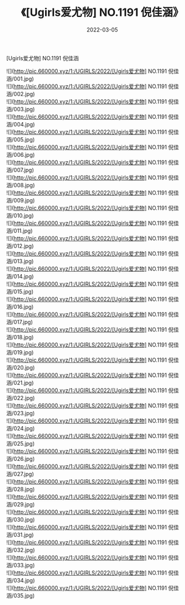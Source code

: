 ﻿---
layout: post
title:  《[Ugirls爱尤物] NO.1191 倪佳涵》
date:   2022-03-05
img: http://pic.660000.xyz/1:/UGIRLS/2022/[Ugirls爱尤物] NO.1191 倪佳涵/000.jpg
categories: [美女, 清纯, 唯美]
---

[Ugirls爱尤物] NO.1191 倪佳涵

 ![](http://pic.660000.xyz/1:/UGIRLS/2022/[Ugirls爱尤物] NO.1191 倪佳涵/001.jpg) <br>![](http://pic.660000.xyz/1:/UGIRLS/2022/[Ugirls爱尤物] NO.1191 倪佳涵/002.jpg) <br>![](http://pic.660000.xyz/1:/UGIRLS/2022/[Ugirls爱尤物] NO.1191 倪佳涵/003.jpg) <br>![](http://pic.660000.xyz/1:/UGIRLS/2022/[Ugirls爱尤物] NO.1191 倪佳涵/004.jpg) <br>![](http://pic.660000.xyz/1:/UGIRLS/2022/[Ugirls爱尤物] NO.1191 倪佳涵/005.jpg) <br>![](http://pic.660000.xyz/1:/UGIRLS/2022/[Ugirls爱尤物] NO.1191 倪佳涵/006.jpg) <br>![](http://pic.660000.xyz/1:/UGIRLS/2022/[Ugirls爱尤物] NO.1191 倪佳涵/007.jpg) <br>![](http://pic.660000.xyz/1:/UGIRLS/2022/[Ugirls爱尤物] NO.1191 倪佳涵/008.jpg) <br>![](http://pic.660000.xyz/1:/UGIRLS/2022/[Ugirls爱尤物] NO.1191 倪佳涵/009.jpg) <br>![](http://pic.660000.xyz/1:/UGIRLS/2022/[Ugirls爱尤物] NO.1191 倪佳涵/010.jpg) <br>![](http://pic.660000.xyz/1:/UGIRLS/2022/[Ugirls爱尤物] NO.1191 倪佳涵/011.jpg) <br>![](http://pic.660000.xyz/1:/UGIRLS/2022/[Ugirls爱尤物] NO.1191 倪佳涵/012.jpg) <br>![](http://pic.660000.xyz/1:/UGIRLS/2022/[Ugirls爱尤物] NO.1191 倪佳涵/013.jpg) <br>![](http://pic.660000.xyz/1:/UGIRLS/2022/[Ugirls爱尤物] NO.1191 倪佳涵/014.jpg) <br>![](http://pic.660000.xyz/1:/UGIRLS/2022/[Ugirls爱尤物] NO.1191 倪佳涵/015.jpg) <br>![](http://pic.660000.xyz/1:/UGIRLS/2022/[Ugirls爱尤物] NO.1191 倪佳涵/016.jpg) <br>![](http://pic.660000.xyz/1:/UGIRLS/2022/[Ugirls爱尤物] NO.1191 倪佳涵/017.jpg) <br>![](http://pic.660000.xyz/1:/UGIRLS/2022/[Ugirls爱尤物] NO.1191 倪佳涵/018.jpg) <br>![](http://pic.660000.xyz/1:/UGIRLS/2022/[Ugirls爱尤物] NO.1191 倪佳涵/019.jpg) <br>![](http://pic.660000.xyz/1:/UGIRLS/2022/[Ugirls爱尤物] NO.1191 倪佳涵/020.jpg) <br>![](http://pic.660000.xyz/1:/UGIRLS/2022/[Ugirls爱尤物] NO.1191 倪佳涵/021.jpg) <br>![](http://pic.660000.xyz/1:/UGIRLS/2022/[Ugirls爱尤物] NO.1191 倪佳涵/022.jpg) <br>![](http://pic.660000.xyz/1:/UGIRLS/2022/[Ugirls爱尤物] NO.1191 倪佳涵/023.jpg) <br>![](http://pic.660000.xyz/1:/UGIRLS/2022/[Ugirls爱尤物] NO.1191 倪佳涵/024.jpg) <br>![](http://pic.660000.xyz/1:/UGIRLS/2022/[Ugirls爱尤物] NO.1191 倪佳涵/025.jpg) <br>![](http://pic.660000.xyz/1:/UGIRLS/2022/[Ugirls爱尤物] NO.1191 倪佳涵/026.jpg) <br>![](http://pic.660000.xyz/1:/UGIRLS/2022/[Ugirls爱尤物] NO.1191 倪佳涵/027.jpg) <br>![](http://pic.660000.xyz/1:/UGIRLS/2022/[Ugirls爱尤物] NO.1191 倪佳涵/028.jpg) <br>![](http://pic.660000.xyz/1:/UGIRLS/2022/[Ugirls爱尤物] NO.1191 倪佳涵/029.jpg) <br>![](http://pic.660000.xyz/1:/UGIRLS/2022/[Ugirls爱尤物] NO.1191 倪佳涵/030.jpg) <br>![](http://pic.660000.xyz/1:/UGIRLS/2022/[Ugirls爱尤物] NO.1191 倪佳涵/031.jpg) <br>![](http://pic.660000.xyz/1:/UGIRLS/2022/[Ugirls爱尤物] NO.1191 倪佳涵/032.jpg) <br>![](http://pic.660000.xyz/1:/UGIRLS/2022/[Ugirls爱尤物] NO.1191 倪佳涵/033.jpg) <br>![](http://pic.660000.xyz/1:/UGIRLS/2022/[Ugirls爱尤物] NO.1191 倪佳涵/034.jpg) <br>![](http://pic.660000.xyz/1:/UGIRLS/2022/[Ugirls爱尤物] NO.1191 倪佳涵/035.jpg) <br>